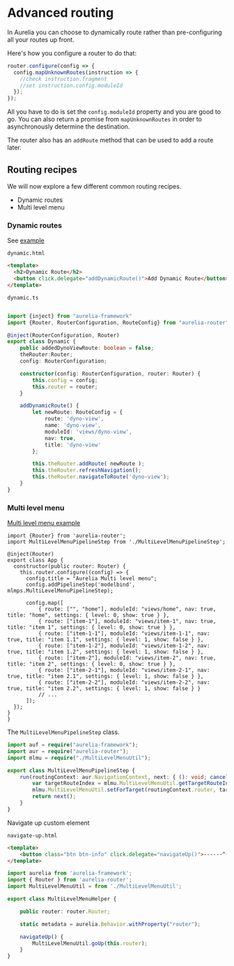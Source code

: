 # Advanced routing

In Aurelia you can choose to dynamically route rather than pre-configuring all your routes up front.

Here's how you configure a router to do that:

```ts
router.configure(config => { 
  config.mapUnknownRoutes(instruction => { 
    //check instruction.fragment 
    //set instruction.config.moduleId 
  });
});
```


All you have to do is set the `config.moduleId` property and you are good to go. You can also return a promise from `mapUnknownRoutes` in order to asynchronously determine the destination.

The router also has an `addRoute` method that can be used to add a  route later.

## Routing recipes

We will now explore a few different common routing recipes.

- Dynamic routes
- Multi level menu

### Dynamic routes

See [example](https://github.com/cmichaelgraham/aurelia-typescript/tree/master/code-sandbox#adding-a-route-dynamically)

`dynamic.html`

```html
<template>
  <h2>Dynamic Route</h2>
  <button click.delegate="addDynamicRoute()">Add Dynamic Route</button>
</template>
```

`dynamic.ts`

```ts

import {inject} from "aurelia-framework"
import {Router, RouterConfiguration, RouteConfig} from "aurelia-router";

@inject(RouterConfiguration, Router)
export class Dynamic {
    public addedDynoViewRoute: boolean = false;
    theRouter:Router;
    config: RouterConfiguration;

    constructor(config: RouterConfiguration, router: Router) {
        this.config = config;
        this.router = router;
    }

    addDynamicRoute() {
        let newRoute: RouteConfig = {
            route: 'dyno-view',
            name: 'dyno-view',
            moduleId: 'views/dyno-view',
            nav: true,
            title: 'dyno-view'
        };

        this.theRouter.addRoute( newRoute );
        this.theRouter.refreshNavigation();
        this.theRouter.navigateToRoute('dyno-view');
    }
}
```

### Multi level menu

[Multi level menu example](https://github.com/cmichaelgraham/aurelia-typescript/tree/master/multi-level-menu)

```
import {Router} from 'aurelia-router';
import MultiLevelMenuPipelineStep from './MultiLevelMenuPipelineStep';

@inject(Router)
export class App {
  constructor(public router: Router) {
    this.router.configure((config) => {
      config.title = "Aurelia Multi level menu";
      config.addPipelineStep('modelbind', mlmps.MultiLevelMenuPipelineStep);

      config.map([
          { route: ["", "home"], moduleId: "views/home", nav: true, title: "home", settings: { level: 0, show: true } },
          { route: ["item-1"], moduleId: "views/item-1", nav: true, title: "item 1", settings: { level: 0, show: true } },
          { route: ["item-1-1"], moduleId: "views/item-1-1", nav: true, title: "item 1.1", settings: { level: 1, show: false } },
          { route: ["item-1-2"], moduleId: "views/item-1-2", nav: true, title: "item 1.2", settings: { level: 1, show: false } },
          { route: ["item-2"], moduleId: "views/item-2", nav: true, title: "item 2", settings: { level: 0, show: true } },
          { route: ["item-2-1"], moduleId: "views/item-2-1", nav: true, title: "item 2.1", settings: { level: 1, show: false } },
          { route: ["item-2-2"], moduleId: "views/item-2-2", nav: true, title: "item 2.2", settings: { level: 1, show: false } }
          // ...
      ]);
  });
}
}
```


The `MultiLevelMenuPipelineStep` class.

```ts
import auf = require("aurelia-framework");
import aur = require("aurelia-router");
import mlmu = require("./MultiLevelMenuUtil");

export class MultiLevelMenuPipelineStep {
    run(routingContext: aur.NavigationContext, next: { (): void; cancel(): void; }) {
        var targetRouteIndex = mlmu.MultiLevelMenuUtil.getTargetRouteIndex(routingContext.router, routingContext.plan.default.config.moduleId);
        mlmu.MultiLevelMenuUtil.setForTarget(routingContext.router, targetRouteIndex);
        return next();
    }
}
```

Navigate up custom element

`navigate-up.html`

```html
<template>
    <button class="btn btn-info" click.delegate="navigateUp()">------^------</button>
</template>
```

```ts
import aurelia from 'aurelia-framework';
import { Router } from 'aurelia-router';
import MultiLevelMenuUtil = from './MultiLevelMenuUtil';

export class MultiLevelMenuHelper {

    public router: router.Router;

    static metadata = aurelia.Behavior.withProperty("router");

    navigateUp() {
        MultiLevelMenuUtil.goUp(this.router);
    }
}
```





